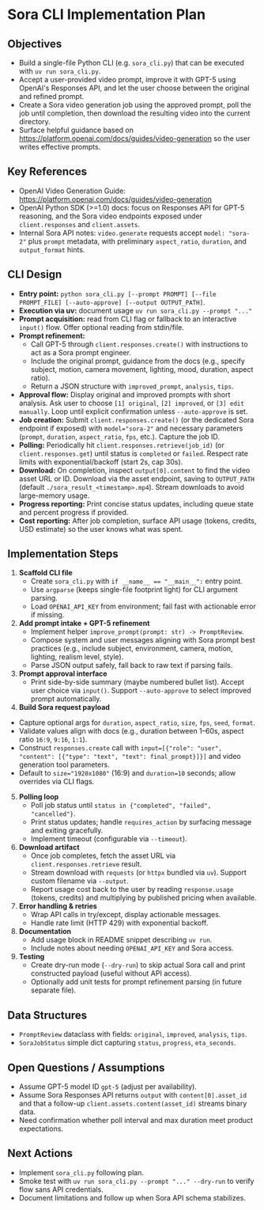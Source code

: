 # Sora CLI Implementation Plan

## Objectives
- Build a single-file Python CLI (e.g. `sora_cli.py`) that can be executed with `uv run sora_cli.py`.
- Accept a user-provided video prompt, improve it with GPT-5 using OpenAI's Responses API, and let the user choose between the original and refined prompt.
- Create a Sora video generation job using the approved prompt, poll the job until completion, then download the resulting video into the current directory.
- Surface helpful guidance based on <https://platform.openai.com/docs/guides/video-generation> so the user writes effective prompts.

## Key References
- OpenAI Video Generation Guide: <https://platform.openai.com/docs/guides/video-generation>
- OpenAI Python SDK (>=1.0) docs: focus on Responses API for GPT-5 reasoning, and the Sora video endpoints exposed under `client.responses` and `client.assets`.
- Internal Sora API notes: `video.generate` requests accept `model: "sora-2"` plus `prompt` metadata, with preliminary `aspect_ratio`, `duration`, and `output_format` hints.

## CLI Design
- **Entry point:** `python sora_cli.py [--prompt PROMPT] [--file PROMPT_FILE] [--auto-approve] [--output OUTPUT_PATH]`.
- **Execution via uv:** document usage `uv run sora_cli.py --prompt "..."`
- **Prompt acquisition:** read from CLI flag or fallback to an interactive `input()` flow. Offer optional reading from stdin/file.
- **Prompt refinement:** 
  - Call GPT-5 through `client.responses.create()` with instructions to act as a Sora prompt engineer.
  - Include the original prompt, guidance from the docs (e.g., specify subject, motion, camera movement, lighting, mood, duration, aspect ratio).
  - Return a JSON structure with `improved_prompt`, `analysis`, `tips`.
- **Approval flow:** Display original and improved prompts with short analysis. Ask user to choose `[1] original`, `[2] improved`, or `[3] edit manually`. Loop until explicit confirmation unless `--auto-approve` is set.
- **Job creation:** Submit `client.responses.create()` (or the dedicated Sora endpoint if exposed) with `model="sora-2"` and necessary parameters (`prompt`, `duration`, `aspect_ratio`, `fps`, etc.). Capture the job ID.
- **Polling:** Periodically hit `client.responses.retrieve(job_id)` (or `client.responses.get`) until status is `completed` or `failed`. Respect rate limits with exponential/backoff (start 2s, cap 30s).
- **Download:** On completion, inspect `output[0].content` to find the video asset URL or ID. Download via the asset endpoint, saving to `OUTPUT_PATH` (default `./sora_result_<timestamp>.mp4`). Stream downloads to avoid large-memory usage.
- **Progress reporting:** Print concise status updates, including queue state and percent progress if provided.
- **Cost reporting:** After job completion, surface API usage (tokens, credits, USD estimate) so the user knows what was spent.

## Implementation Steps
1. **Scaffold CLI file**
   - Create `sora_cli.py` with `if __name__ == "__main__":` entry point.
   - Use `argparse` (keeps single-file footprint light) for CLI argument parsing.
   - Load `OPENAI_API_KEY` from environment; fail fast with actionable error if missing.
2. **Add prompt intake + GPT-5 refinement**
   - Implement helper `improve_prompt(prompt: str) -> PromptReview`.
   - Compose system and user messages aligning with Sora prompt best practices (e.g., include subject, environment, camera, motion, lighting, realism level, style).
   - Parse JSON output safely, fall back to raw text if parsing fails.
3. **Prompt approval interface**
   - Print side-by-side summary (maybe numbered bullet list). Accept user choice via `input()`. Support `--auto-approve` to select improved prompt automatically.
4. **Build Sora request payload**
  - Capture optional args for `duration`, `aspect_ratio`, `size`, `fps`, `seed`, `format`.
  - Validate values align with docs (e.g., duration between 1–60s, aspect ratio `16:9`, `9:16`, `1:1`).
  - Construct `responses.create` call with `input=[{"role": "user", "content": [{"type": "text", "text": final_prompt}]}]` and video generation tool parameters.
  - Default to `size="1920x1080"` (16:9) and `duration=10` seconds; allow overrides via CLI flags.
5. **Polling loop**
   - Poll job status until `status in {"completed", "failed", "cancelled"}`.
   - Print status updates; handle `requires_action` by surfacing message and exiting gracefully.
   - Implement timeout (configurable via `--timeout`).
6. **Download artifact**
   - Once job completes, fetch the asset URL via `client.responses.retrieve` result.
   - Stream download with `requests` (or `httpx` bundled via `uv`). Support custom filename via `--output`.
   - Report usage cost back to the user by reading `response.usage` (tokens, credits) and multiplying by published pricing when available.
7. **Error handling & retries**
   - Wrap API calls in try/except, display actionable messages.
   - Handle rate limit (HTTP 429) with exponential backoff.
8. **Documentation**
   - Add usage block in README snippet describing `uv run`.
   - Include notes about needing `OPENAI_API_KEY` and Sora access.
9. **Testing**
   - Create dry-run mode (`--dry-run`) to skip actual Sora call and print constructed payload (useful without API access).
   - Optionally add unit tests for prompt refinement parsing (in future separate file).

## Data Structures
- `PromptReview` dataclass with fields: `original`, `improved`, `analysis`, `tips`.
- `SoraJobStatus` simple dict capturing `status`, `progress`, `eta_seconds`.

## Open Questions / Assumptions
- Assume GPT-5 model ID `gpt-5` (adjust per availability).
- Assume Sora Responses API returns `output` with `content[0].asset_id` and that a follow-up `client.assets.content(asset_id)` streams binary data.
- Need confirmation whether poll interval and max duration meet product expectations.

## Next Actions
- Implement `sora_cli.py` following plan.
- Smoke test with `uv run sora_cli.py --prompt "..." --dry-run` to verify flow sans API credentials.
- Document limitations and follow up when Sora API schema stabilizes.
